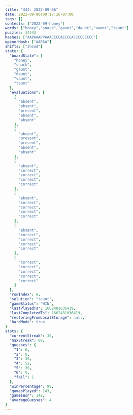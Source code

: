 ```yaml
---
title: "444: 2022-09-06"
date: 2022-09-06T09:17:16-07:00
tags: []
contests: ["2022-09-honey"]
words: ["honey","snack","gaunt","daunt","vaunt","taunt"]
puzzles: [444]
hashes: ["AAPAAAPPAAACCCCACCCCACCCCCCCCC"]
openerHash: ["AAPAA"]
shifts: ["zhcwd"]
state: {
  "boardState": [
    "honey",
    "snack",
    "gaunt",
    "daunt",
    "vaunt",
    "taunt"
  ],
  "evaluations": [
    [
      "absent",
      "absent",
      "present",
      "absent",
      "absent"
    ],
    [
      "absent",
      "present",
      "present",
      "absent",
      "absent"
    ],
    [
      "absent",
      "correct",
      "correct",
      "correct",
      "correct"
    ],
    [
      "absent",
      "correct",
      "correct",
      "correct",
      "correct"
    ],
    [
      "absent",
      "correct",
      "correct",
      "correct",
      "correct"
    ],
    [
      "correct",
      "correct",
      "correct",
      "correct",
      "correct"
    ]
  ],
  "rowIndex": 6,
  "solution": "taunt",
  "gameStatus": "WIN",
  "lastPlayedTs": 1662481036419,
  "lastCompletedTs": 1662481036419,
  "restoringFromLocalStorage": null,
  "hardMode": true
}
stats: {
  "currentStreak": 35,
  "maxStreak": 69,
  "guesses": {
    "1": 0,
    "2": 9,
    "3": 36,
    "4": 52,
    "5": 36,
    "6": 9,
    "fail": 1
  },
  "winPercentage": 99,
  "gamesPlayed": 143,
  "gamesWon": 142,
  "averageGuesses": 4
}
---
```


<!-- more -->
